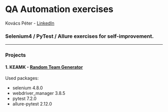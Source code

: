 # QA Automation exercises
Kovács Péter - [LinkedIn](https://www.linkedin.com/in/p%C3%A9ter-kov%C3%A1cs-7105751b2/)
### Selenium4 / PyTest / Allure exercises for self-improvement.

---

### Projects

#### 1. KEAMK - [Random Team Generator](https://www.keamk.com/random-team-generator)

Used packages:
- selenium 4.8.0
- webdriver_manager 3.8.5
- pytest 7.2.0
- allure-pytest 2.12.0